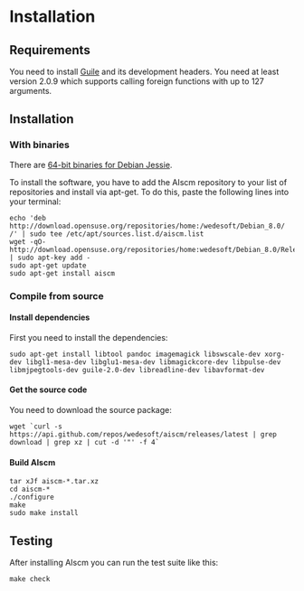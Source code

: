 # Installation

## Requirements

You need to install [Guile][1] and its development headers. You need at least version 2.0.9
which supports calling foreign functions with up to 127 arguments.

## Installation

### With binaries

There are [64-bit binaries for Debian Jessie][2].

To install the software, you have to add the AIscm repository to your list of repositories and install via apt-get. To do this, paste the following lines into your terminal:

```
echo 'deb http://download.opensuse.org/repositories/home:/wedesoft/Debian_8.0/ /' | sudo tee /etc/apt/sources.list.d/aiscm.list
wget -qO- http://download.opensuse.org/repositories/home:wedesoft/Debian_8.0/Release.key | sudo apt-key add -
sudo apt-get update
sudo apt-get install aiscm
```

### Compile from source

#### Install dependencies

First you need to install the dependencies:

```
sudo apt-get install libtool pandoc imagemagick libswscale-dev xorg-dev libgl1-mesa-dev libglu1-mesa-dev libmagickcore-dev libpulse-dev libmjpegtools-dev guile-2.0-dev libreadline-dev libavformat-dev
```

#### Get the source code

You need to download the source package:

```
wget `curl -s https://api.github.com/repos/wedesoft/aiscm/releases/latest | grep download | grep xz | cut -d '"' -f 4`
```

#### Build AIscm

```
tar xJf aiscm-*.tar.xz
cd aiscm-*
./configure
make
sudo make install
```

## Testing

After installing AIscm you can run the test suite like this:

```
make check
```

[1]: http://www.gnu.org/software/guile/
[2]: http://software.opensuse.org/download.html?project=home%3Awedesoft&package=aiscm
